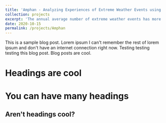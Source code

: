 ```yaml
---
title: 'Amphan - Analyzing Experiences of Extreme Weather Events using Online Data'
collection: projects
excerpt: 'The annual average number of extreme weather events has more than doubled globally since 1980. These events can have devastating impacts on communities worldwide, but the diversity of experiences is difficult to capture and communicate. Thus, it is imperative to develop and refine approaches for responding to extreme weather events that draw upon all available tools. Social media platforms serve as massive repositories of real-time actionable and situational information during extreme weather events. Consequently, the DSSG Solve team, in collaboration with the International Water Management Institute (IWMI), aims to develop research methodologies that leverage online social media data to better understand the experiences and needs of vulnerable communities affected by natural disasters. Through our goal, we hope to derive actionable insights to supplement on-the-ground efforts and help inform critical decision- and policy-making processes.'
date: 2020-10-15
permalink: /projects/Amphan
---
```


This is a sample blog post. Lorem ipsum I can't remember the rest of lorem ipsum and don't have an internet connection right now. Testing testing testing this blog post. Blog posts are cool.

Headings are cool
======

You can have many headings
======

Aren't headings cool?
------